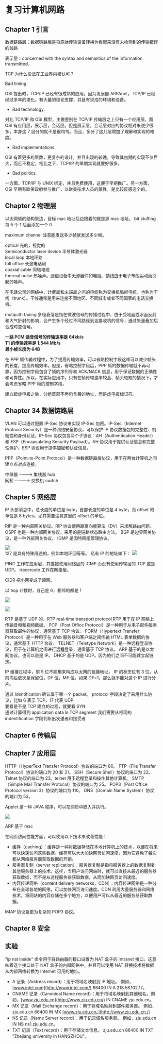 # 复习计算机网路

## Chapter 1 引言

数据链路层：数据链路层是将原始传输设备转换为看起来没有未检测到的传输错误的线路

表示层：concerned with the syntax and semantics of the information transmitted.

TCP 为什么没法在工业界内被认可？

Bad timing. <p data-pid="WxQuAib6">OSI 提出时，TCP/IP 已经有很成熟的应用。因为发展自 ARPAnet，TCP/IP 已经经过多年的进化，有大量的理论支撑，并且有现成的环境和设备。</p><ul><li data-pid="c01pFMK6"> Bad technology.</li></ul><p data-pid="3rgoghi1">对比 TCP/IP 和 OSI 模型，主要差别在 TCP/IP 传输层之上只有一个应用层。而 OSI 有应用层，展示层，会话层。但是展示层，会话层对应的协议相对来说少很多，本身这 7 层分的就不是很均匀。而且，多分了这几层增加了理解和实现的难度。</p><ul><li data-pid="0Kfazg-p">Bad implementations.</li></ul><p data-pid="E9w9hhHu">OSI 有着更多的层数，更复杂的设计，并且出现的较晚，导致其初期的实现不仅巨大，而且不稳定。相比之下，TCP/IP 的早期实现就要好很多。</p><ul><li data-pid="cxp5LTZ1">Bad politics.</li></ul><p data-pid="GzyxCpYH">一方面，TCP/IP 与 UNIX 绑定，并且免费使用，这便于早期推广。另一方面，OSI 早期有欧美政府参与推广，以欧美技术人员的尿性，是比较反感这个的。</p>

## Chapter 2 物理层

以太网帧的结构里边，目标 mac 地址后边跟着的就是源 mac 地址。
bit stuffing 每 5 个 1 后面添加一个 0

maximum channel 注意能发送多少帧就发送多少帧。

optical 光的，视觉的  
Semiconductor laser device 半导体激光器  
local loop 本地环路  
toll office 长途电话局  
coaxial cable 同轴电缆  
thermal noise 热噪声。通信设备中无源器件如电阻、馈线由于电子布朗运动而引起的噪声。

在电话公司的网络中，计费局和末端局之间的电缆称为交换机局间电缆，也称为干线（trunk）。干线通常是用来连接不同地区、不同城市或者不同国家的电话交换机。

mutipath fading 多径衰落是指在微波信号的传播过程中，由于受地面或水面反射和大气折射的影响，会产生多个经过不同路径到达接收机的信号，通过矢量叠加后合成时变信号。

**一路 PCM 话音信号的传输速率是 64kb/s  
T1 的传输速率是 1.544 Mb/s**  
**最小帧长度为 64B**

在 PPP 帧传输过程中，为了提高传输效率，可以省略控制字段这样可以减少帧头的长度，提高传输效率。但是，省略控制字段后，PPP 帧的数据传输就不再可靠，因为控制字段包含了帧的序列号和 ACK/NACK 信息，用于保证数据的正确性和可靠性。所以，在实际应用中，只有在帧传输速率较高、帧头较短的情况下，才会考虑省略 PPP 帧的控制字段。

建立起虚电报之后，分组首部不再包含目的地址，而是虚电报标识符。

## Chapter 34 数据链路层

VLAN 可以通过配置 IP-Sec 协议来实现 IP-Sec 加密。IP-Sec（Internet Protocol Security）是一种网络安全协议，可以保护 IP 协议数据包的完整性、机密性和身份认证。IP-Sec 协议包含两个子协议：AH（Authentication Header）和 ESP（Encapsulating Security Payload）。AH 协议用于提供认证信息和完整性保护，ESP 协议用于提供加密和认证信息。

PPP（Point-to-Point Protocol）是一种数据链路层协议，用于在两台计算机之间建立点对点连接。

中继器 ----> 集线器 hub  
网桥 -----> 交换机 switch

## Chapter 5 网络层

IP 头部消息中，总长度的单位是 byte，首部长度的单位是 4 byte，而 offset 的单位是 8 bytes。尤其需要注意这里的 offset 的单位。

RIP 是一种内部网关协议。RIP 协议使用距离向量算法（DV）来求解路由问题。
OSPF 也是一种内部网关协议，采用的是链路状态路由方法。
BGP 是边界网关协议，是一种外部网关协议。
IGMP 是因特网组管理协议。

![](img/3f2fb9c3c95517a6634304caf08481bb_MD5.png)  
127 是具有特殊用途的，例如本地环回等等。
私有 IP 的地址如下：
![](img/09ee5c028cecd304a167c20fdaca9630_MD5.png)

PING 工作在应用层，其直接使用网络层的 ICMP 而没有使用传输层的 TCP 或是 UDP。
traceroute 工作在网络层。

CIDR 把小网变成了超网。

以 hop 计数时，自己是 0，相邻的都是 1

![](img/72784b5db1d5505be623d8f732eb10e0_MD5.png)

![](img/7bfebdcd1c04470702a43af126936117_MD5.png)

RTP 是基于 UDP 的，RTP real-time transport protocol RTP 用于在 IP 网络上传输音频和视频数据。
POP（Post Office Protocol）是一种用于从电子邮件服务器获取邮件的协议，通常基于 TCP 协议。
FORM（Hypertext Transfer Protocol）是一种用于在 Web 服务器和客户端之间传输 HTML 表单数据的协议，通常基于 HTTP 协议。
TELNET（Teletype Network）是一种远程登录协议，用于在计算机之间进行远程登录，通常基于 TCP 协议。
ARP 基于的是以太网协议，也可以说是 IP。
DHCP 基于的是 UDP。因为他们之间不可能建立起链接。

IP 组播过程中，前 5 位不能用来构成以太网的组播地址。
IP 的标志位有 3 位，从前向后依次是保留位，DF 位，MF 位。如果 DF=1，那么就不能对这个 IP 进行分片。

通过 Identification 确认属于哪一个 packet。
protocol 字段决定了采用什么协议，比如 6 表示 TCP，17 代表 UDP  
要看是不是 TCP 建立的过程，就要看 SYN  
通过计算得到 application data in TCP segment
我们需要从相同的 indentification 字段判断出发送者和接受者

## Chapter 6 传输层

## Chapter 7 应用层

HTTP（HyperText Transfer Protocol）协议的端口为 80。
FTP（File Transfer Protocol）协议的端口为 20 和 21。
SSH（Secure Shell）协议的端口为 22。
Telnet 协议的端口为 23。telnet 用于远程登录和操作其他计算机。
SMTP（Simple Mail Transfer Protocol）协议的端口为 25。
POP3（Post Office Protocol version 3）协议的端口为 110。
DNS（Domain Name System）协议的端口为 53。

Applet 是一种 JAVA 程序，可以在网页中嵌入并执行。

![](img/86da51549690cbf871ee86b9fd2359cd_MD5.png)

ARP 基于 mac

在网页访问性能方面，可以使用以下技术来改善性能：

- 缓存（caching）：缓存是一种将数据存储在本地计算机上的技术，以便在将来可以快速访问这些数据。缓存可以大大加快网页访问速度，因为它避免了每次都从网络服务器获取数据的开销。
- 服务器复制（server replication）：服务器复制是指将服务器上的数据复制到其他服务器上的技术。这样，当用户访问网站时，就可以直接从最近的服务器获取数据，而不是从远程服务器获取数据，从而加快网页访问速度。
- 内容传递网络（content delivery networks，CDN）：内容传递网络是一种分布在全球各地的网络，可以加快网页访问速度。CDN 利用大量服务器和网络技术，将网站的内容存储在多个地方，以便用户可以从最近的服务器获取数据。

IMAP 协议是更为复杂的 POP3 协议。

## Chapter 8 安全

## 实验

"ip nat inside" 命令用于将路由器的接口设置为 NAT 盒子的 Intranet 接口。这意味着这个接口处于 NAT 盒子的内部网络中，并且可以使用 NAT 转换技术将数据从内部网络转换为 Internet 可用的地址。

- A 记录（Address record）：用于将域名映射到 IP 地址。
例如，[www.intel.com](http://www.intel.com/) 86400 IN A 218.58.102.17。
- CNAME 记录（Canonical Name record）：用于将域名映射到其他域名。例如，[www.zju.edu.cn](http://www.zju.edu.cn/) IN CNAME zju.edu.cn。
- MX 记录（Mail Exchange record）：用于将域名映射到邮件服务器。
例如，zju.edu.cn 86400 IN MX [www.zju.edu.cn。](http://www.zju.edu.cn./)
- NS 记录（Name Server record）：用于记录域名服务器。
例如，zju.edu.cn IN NS ns1.zju.edu.cn。
- TXT 记录（Text record）：用于存储文本信息。
zju.edu.cn 86400 IN TXT “Zhejiang university in HANGZHOU”。
